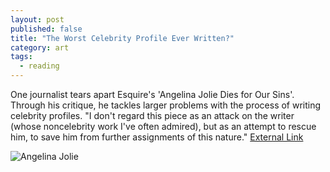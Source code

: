 ```yaml
---
layout: post
published: false
title: "The Worst Celebrity Profile Ever Written?"
category: art
tags: 
  - reading
---
```


One journalist tears apart Esquire's 'Angelina Jolie Dies for Our Sins'. Through his critique, he tackles larger problems with the process of writing celebrity profiles. "I don't regard this piece as an attack on the writer (whose noncelebrity work I've often admired), but as an attempt to rescue him, to save him from further assignments of this nature."  [External Link](http://www.slate.com/articles/life/the_spectator/2007/06/the_worst_celebrity_profile_ever_written.single.html)

![Angelina Jolie](http://fc06.deviantart.net/fs71/f/2010/303/9/9/angelina_jolie____psd_coloring_by_gokhanz-d31tbkn.jpg)